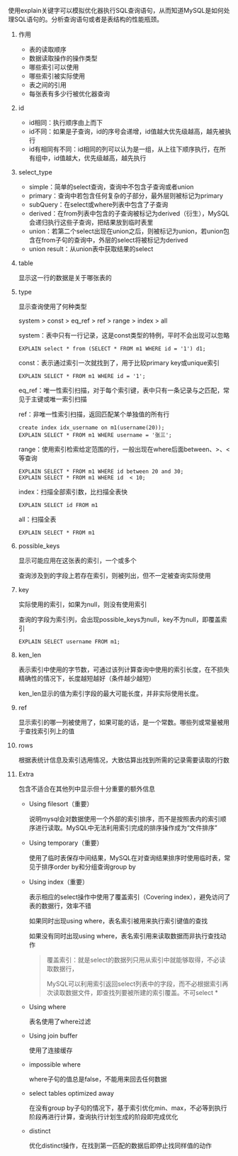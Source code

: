 使用explain关键字可以模拟优化器执行SQL查询语句，从而知道MySQL是如何处理SQL语句的。分析查询语句或者是表结构的性能瓶颈。

1. 作用

   * 表的读取顺序
   * 数据读取操作的操作类型
   * 哪些索引可以使用
   * 哪些索引被实际使用
   * 表之间的引用
   * 每张表有多少行被优化器查询

2. id

   * id相同：执行顺序由上而下
   * id不同：如果是子查询，id的序号会递增，id值越大优先级越高，越先被执行
   * id有相同有不同：id相同的列可以认为是一组，从上往下顺序执行，在所有组中，id值越大，优先级越高，越先执行

3. select_type

   * simple：简单的select查询，查询中不包含子查询或者union
   * primary：查询中若包含任何复杂的子部分，最外层则被标记为primary
   * subQuery：在select或where列表中包含了子查询
   * derived：在from列表中包含的子查询被标记为derived（衍生），MySQL会递归执行这些子查询，把结果放到临时表里
   * union：若第二个select出现在union之后，则被标记为union，若union包含在from子句的查询中，外层的select将被标记为derived
   * union result：从union表中获取结果的select

4. table

   显示这一行的数据是关于哪张表的

5. type

   显示查询使用了何种类型

   system > const > eq_ref > ref > range > index > all

   system：表中只有一行记录，这是const类型的特例，平时不会出现可以忽略

   ~~~mysql
   EXPLAIN select * from (SELECT * FROM m1 WHERE id = '1') d1;
   ~~~

   const：表示通过索引一次就找到了，用于比较primary key或unique索引

   ~~~mysql
   EXPLAIN SELECT * FROM m1 WHERE id = '1';
   ~~~

   eq_ref：唯一性索引扫描，对于每个索引键，表中只有一条记录与之匹配，常见于主键或唯一索引扫描

   ref：非唯一性索引扫描，返回匹配某个单独值的所有行

   ~~~mysql
   create index idx_username on m1(username(20));
   EXPLAIN SELECT * FROM m1 WHERE username = '张三';
   ~~~

   range：使用索引检索给定范围的行，一般出现在where后面between、>、<等查询

   ~~~mysql
   EXPLAIN SELECT * FROM m1 WHERE id between 20 and 30;
   EXPLAIN SELECT * FROM m1 WHERE id  < 10;
   ~~~

   index：扫描全部索引数，比扫描全表快

   ~~~mysql
   EXPLAIN SELECT id FROM m1
   ~~~

   all：扫描全表

   ~~~mysql
   EXPLAIN SELECT * FROM m1
   ~~~

6. possible_keys

   显示可能应用在这张表的索引，一个或多个

   查询涉及到的字段上若存在索引，则被列出，但不一定被查询实际使用

7. key

   实际使用的索引，如果为null，则没有使用索引

   查询的字段为索引列，会出现possible_keys为null，key不为null，即覆盖索引

   ~~~mysql
   EXPLAIN SELECT username FROM m1;
   ~~~

8. ken_len

   表示索引中使用的字节数，可通过该列计算查询中使用的索引长度，在不损失精确性的情况下，长度越短越好（条件越少越短）

   ken_len显示的值为索引字段的最大可能长度，并非实际使用长度。

9. ref

   显示索引的哪一列被使用了，如果可能的话，是一个常数。哪些列或常量被用于查找索引列上的值

10. rows

    根据表统计信息及索引选用情况，大致估算出找到所需的记录需要读取的行数

11. Extra

    包含不适合在其他列中显示但十分重要的额外信息

    * Using filesort（重要）

      说明mysql会对数据使用一个外部的索引排序，而不是按照表内的索引顺序进行读取。MySQL中无法利用索引完成的排序操作成为“文件排序”

    * Using temporary（重要）

      使用了临时表保存中间结果，MySQL在对查询结果排序时使用临时表，常见于排序order by和分组查询group by

    * Using index（重要）

      表示相应的select操作中使用了覆盖索引（Covering index），避免访问了表的数据行，效率不错

      如果同时出现using where，表名索引被用来执行索引键值的查找

      如果没有同时出现using where，表名索引用来读取数据而非执行查找动作

      > 覆盖索引：就是select的数据列只用从索引中就能够取得，不必读取数据行，
      >
      > MySQL可以利用索引返回select列表中的字段，而不必根据索引再次读取数据文件，即查找列要被所建的索引覆盖。不可select *

    * Using where

      表名使用了where过滤

    * Using join buffer

      使用了连接缓存

    * impossible where

      where子句的值总是false，不能用来回去任何数据
      
    * select tables optimized away
    
      在没有group by子句的情况下，基于索引优化min、max，不必等到执行阶段再进行计算，查询执行计划生成的阶段即完成优化
    
    * distinct
    
      优化distinct操作，在找到第一匹配的数据后即停止找同样值的动作

​      

